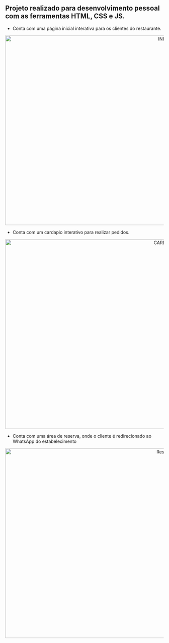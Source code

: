 ## Projeto realizado para desenvolvimento pessoal com as ferramentas HTML, CSS e JS. 

- Conta com uma página inicial interativa para os clientes do restaurante.

 <p align="center">
  <img src="https://github.com/user-attachments/assets/f854b678-6a99-4be0-b8d2-5e4e4581a547" alt="INICIO" width="1000" height="600" />
</p>

- Conta com um cardapio interativo para realizar pedidos.

 <p align="center">
  <img src="https://github.com/user-attachments/assets/06e4b2de-76c4-4c0a-867c-b8b690eaf8dc" alt="CARDAPIO" width="1000" height="600" />
 </p>

 - Conta com uma área de reserva, onde o cliente é redirecionado ao WhatsApp do estabelecimento

  <p align="center">
  <img src="https://github.com/user-attachments/assets/cb31a094-be52-4acb-b4b1-10d659cea4fe" alt="Reserva" width="1000" height="600" />
 </p>






